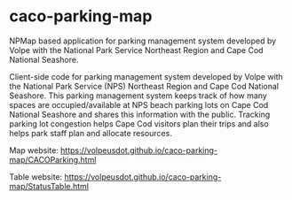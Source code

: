 # caco-parking-map
NPMap based application for parking management system developed by Volpe with the National Park Service Northeast Region and Cape Cod National Seashore.

Client-side code for parking management system developed by Volpe with the National Park Service (NPS) Northeast Region and Cape Cod National Seashore. This parking management system keeps track of how many spaces are occupied/available at NPS beach parking lots on Cape Cod National Seashore and shares this information with the public. Tracking parking lot congestion helps Cape Cod visitors plan their trips and also helps park staff plan and allocate resources.

Map website: https://volpeusdot.github.io/caco-parking-map/CACOParking.html

Table website: https://volpeusdot.github.io/caco-parking-map/StatusTable.html
